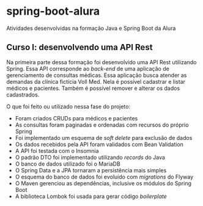 # spring-boot-alura
Atividades desenvolvidas na formação Java e Spring Boot da Alura

## Curso I: desenvolvendo uma API Rest

Na primeira parte dessa formação foi desenvolvido uma API Rest utilizando Spring. 
Essa API corresponde ao *back-end* de uma aplicação de gerenciamento de consultas médicas. 
Essa aplicação busca atender as demandas da clínica fictícia Voll Med. 
Nela é possível cadastrar e listar médicos e pacientes. 
Também é possível remover e alterar os dados cadastrados. 

O que foi feito ou utilizado nessa fase do projeto:
- Foram criados CRUDs para médicos e pacientes
- As consultas foram paginadas e ordenadas com recursos do próprio Spring
- Foi implementado um esquema de *soft delete* para exclusão de dados
- Os dados recebidos pela API foram validados com Bean Validation
- A API foi testada com o Insomnia
- O padrão DTO foi implementado utilizando *records* do Java
- O banco de dados utilizado foi o MariaDB
- O Spring Data e a JPA tornaram a persistência mais simples
- O esquema do banco de dados foi evoluído com *migrations* do Flyway
- O Maven gerenciou as dependências, inclusive os módulos do Spring Boot
- A biblioteca Lombok foi usada para gerar código *boilerplate*
